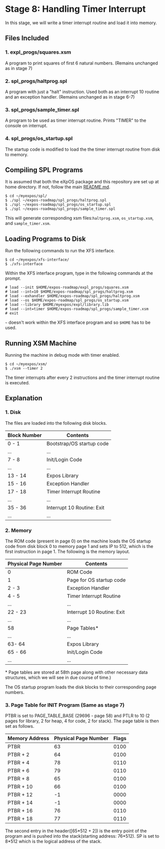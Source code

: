 # Stage 8: Handling Timer Interrupt

In this stage, we will write a timer interrupt routine and load it into memory.

## Files Included

### 1. expl_progs/squares.xsm

A program to print squares of first 6 natural numbers. (Remains unchanged as in stage 7)

### 2. spl_progs/haltprog.spl

A program with just a "halt" instruction. Used both as an interrupt 10 routine and an exception handler. (Remains unchanged as in stage 6-7)

### 3. spl_progs/sample_timer.spl

A program to be used as timer interrupt routine. Prints "TIMER" to the console on interrupt.

### 4. spl_progs/os_startup.spl

The startup code is modified to load the the timer interrupt routine from disk to memory.

## Compiling SPL Programs

It is assumed that both the eXpOS package and this repository are set up at home directory. If not, follow the main [README.md](/README.md).

```
$ cd ~/myexpos/spl/
$ ./spl ~/expos-roadmap/spl_progs/haltprog.spl
$ ./spl ~/expos-roadmap/spl_progs/os_startup.spl
$ ./spl ~/expos-roadmap/spl_progs/sample_timer.spl
```

This will generate corresponding xsm files:`haltprog.xsm`, `os_startup.xsm`, and `sample_timer.xsm`.

## Loading Programs to Disk

Run the following commands to run the XFS interface.

```
$ cd ~/myexpos/xfs-interface/
$ ./xfs-interface
```

Within the XFS interface program, type in the following commands at the prompt.

```
# load --init $HOME/expos-roadmap/expl_progs/squares.xsm
# load --int=10 $HOME/expos-roadmap/spl_progs/haltprog.xsm
# load --exhandler $HOME/expos-roadmap/spl_progs/haltprog.xsm
# load --os $HOME/expos-roadmap/spl_progs/os_startup.xsm
# load --library $HOME/myexpos/expl/library.lib
# load --int=timer $HOME/expos-roadmap/spl_progs/sample_timer.xsm
# exit
```

`~` doesn't work within the XFS interface program and so `$HOME` has to be used.

## Running XSM Machine

Running the machine in debug mode with timer enabled.

```
$ cd ~/myexpos/xsm/
$ ./xsm --timer 2
```

The timer interrupts after every 2 instructions and the timer interrupt routine is executed.

## Explanation

### 1. Disk

The files are loaded into the following disk blocks.

| Block Number | Contents |
|---|---|
| 0 - 1 | Bootstrap/OS startup code |
| ... | ... |
| 7 - 8 | Init/Login Code |
| ... | ... |
| 13 - 14 | Expos Library |
| 15 - 16 | Exception Handler |
| 17 - 18 | Timer Interrupt Routine |
| ... | ... |
| 35 - 36 | Interrupt 10 Routine: Exit |
| ... | ... |

### 2. Memory

The ROM code (present in page 0) on the machine loads the OS startup code from disk block 0 to memory page 1 and sets IP to 512, which is the first instruction in page 1. The following is the memory layout.

| Physical Page Number | Contents |
|---|---|
| 0 | ROM Code |
| 1 | Page for OS startup code |
| 2 - 3 | Exception Handler |
| 4 - 5 | Timer Interrupt Routine |
| ... | ... |
| 22 - 23 | Interrupt 10 Routine: Exit |
| ... | ... |
| 58 | Page Tables* |
| ... | ... |
| 63- 64 | Expos Library |
| 65 - 66 | Init/Login Code |
| ... | ... |

\* Page tables are stored at 58th page along with other necessary data structures, which we will see in due course of time.)

The OS startup program loads the disk blocks to their corresponding page numbers.

### 3. Page Table for INIT Program (Same as stage 7)

PTBR is set to PAGE_TABLE_BASE (29696 - page 58) and PTLR to 10 (2 pages for library, 2 for heap, 4 for code, 2 for stack). The page table is then set as follows.

| Memory Address | Physical Page Number | Flags |
|---|---|---|
| PTBR | 63 | 0100 |
| PTBR + 2 | 64 | 0100 |
| PTBR + 4 | 78 | 0110 |
| PTBR + 6 | 79 | 0110 |
| PTBR + 8 | 65 | 0100 |
| PTBR + 10 | 66 | 0100 |
| PTBR + 12 | -1 | 0000 |
| PTBR + 14 | -1 | 0000 |
| PTBR + 16 | 76 | 0110 |
| PTBR + 18 | 77 | 0110 |

The second entry in the header([65\*512 + 2]) is the entry point of the program and is pushed into the stack(starting address: 76\*512). SP is set to 8\*512 which is the logical address of the stack.
